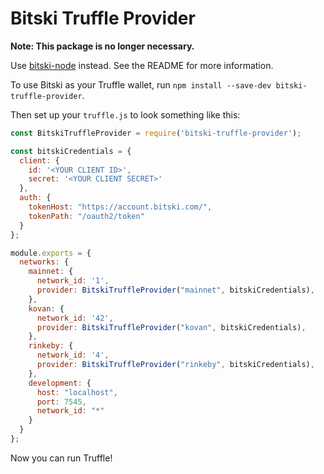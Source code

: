 # Bitski Truffle Provider

**Note: This package is no longer necessary.**

Use [bitski-node](https://github.com/BitskiCo/bitski-node) instead. See the README for more information.

To use Bitski as your Truffle wallet, run `npm install --save-dev bitski-truffle-provider`.

Then set up your `truffle.js` to look something like this:

```javascript
const BitskiTruffleProvider = require('bitski-truffle-provider');

const bitskiCredentials = {
  client: {
    id: '<YOUR CLIENT ID>',
    secret: '<YOUR CLIENT SECRET>'
  },
  auth: {
    tokenHost: "https://account.bitski.com/",
    tokenPath: "/oauth2/token"
  }
};

module.exports = {
  networks: {
    mainnet: {
      network_id: '1',
      provider: BitskiTruffleProvider("mainnet", bitskiCredentials),
    },
    kovan: {
      network_id: '42',
      provider: BitskiTruffleProvider("kovan", bitskiCredentials),
    },
    rinkeby: {
      network_id: '4',
      provider: BitskiTruffleProvider("rinkeby", bitskiCredentials),
    },
    development: {
      host: "localhost",
      port: 7545,
      network_id: "*"
    }
  }
};
```

Now you can run Truffle!
